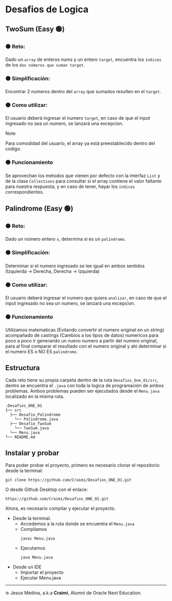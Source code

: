 # Desafios de Logica

## TwoSum (Easy 🟢)

### ⚫ Reto:
Dado un `array` de enteros nums y un entero `target`, encuentra los `índices` de los `dos números que suman target`.

### ⚫ Simplificación:
Encontrar 2 numeros dentro del `array` que sumados resulten en el `target`.

### ⚫ Como utilizar:
El usuario deberá ingresar el numero `target`, en caso de que el input ingresado no sea un numero, se lanzará una excepcion.
> [!NOTE]
> Para comodidad del usuario, el array ya está preestablecido dentro del codigo.

### ⚫ Funcionamiento
Se aprovechan los metodos que vienen por defecto con la interfaz `List` y de la clase `Collections` para consultar si el array contiene el valor faltante para nuestra respuesta, y en caso de tener, hayar los `índices` correspondientes.

## Palindrome (Easy 🟢)

### ⚫ Reto:
Dado un número entero `x`, determina si es un `palíndromo`.

### ⚫ Simplificación:
Determinar si el numero ingresado se lee igual en ambos sentidos (Izquierda -> Derecha, Derecha -> Izquierda)

### ⚫ Como utilizar:
El usuario deberá ingresar el numero que quiera `analizar`, en caso de que el input ingresado no sea un numero, se lanzará una excepcion.

### ⚫ Funcionamiento
Utilizamos matematicas (Evitando convertir el numero original en un string) acompañado de castings (Cambios a los tipos de datos) numericos para poco a poco ir generando un nuevo numero a partir del numero original, para al final comparar el resultado con el numero original y ahi determinar si el numero ES o NO ES `palindromo`.

## Estructura

Cada reto tiene su propia carpeta dentro de la ruta `Desafios_One_01/src`, dentro se encuentra el `.java` con toda la logica de programación de ambos problemas. Ambos problemas pueden ser ejecutados desde el `Menu.java` localizado en la misma ruta.

```
.Desafios_ONE_01
├── src
  ├── Desafio_Palindrome
    └── Palindrome.java 
  ├── Desafio_TwoSum
    └── TwoSum.java 
  └── Menu.java 
└── README.md
```
## Instalar y probar

Para poder probar el proyecto, primero es necesario clonar el repositorio desde la terminal:

```
git clone https://github.com/Craimi/Desafios_ONE_01.git
```

O desde Github Desktop con el enlace:

```
https://github.com/Craimi/Desafios_ONE_01.git
```

Ahora, es necesario compilar y ejecutar el proyecto.

- Desde la terminal.
  - Accedemos a la ruta donde se encuentra el `Menu.java`
  - Compilamos
    ```
    javac Menu.java
    ```
  - Ejecutamos
    ```
    java Menu.java
    ```
- Desde un IDE
  - Importar el proyecto
  - Ejecutar Menu.java
 
---

☕ Jesus Medina, a.k.a **Craimi**, Alumni de Oracle Next Education.
